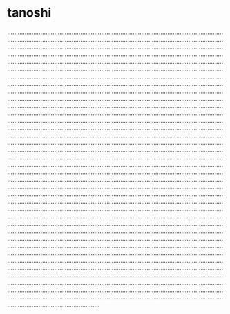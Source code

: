 # tanoshi
.................................................................................................................................................................................................................................................................................................................................................................................................................................................................................................................................................................................................................................................................................................................................................................................................................................................................................................................................................................................................................................................................................................................................................................................................................................................................................................................................................................................................................................................................................................................................................................................................................................................................................................................................................................................................................................................................................................................................................................................................................................................................................................................................................................................................................................................................................................................................................................................................................................................................................................................................................................................................................................................................................................................................................................................................................................................................................................................................................................................................................................................................................................................................................................................................................................................................................................................................................................................................................................................................................................................................................................................................................................................................................................................................................................................................................................................................................................................................................................................................................................................................................................................................................................................................................................................................................................................................................................................................................................................................................................................................................................................................................................................................................................................................................................................................................................